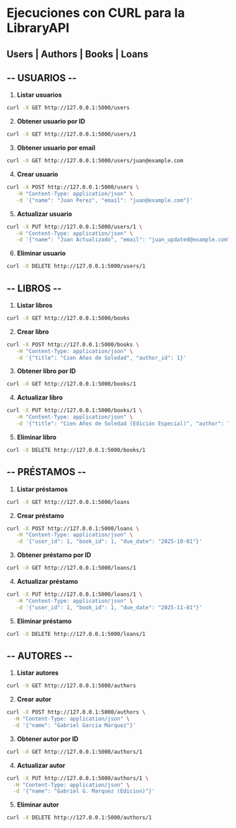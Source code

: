 # Ejecuciones con CURL para la LibraryAPI
## Users | Authors | Books | Loans

## -- USUARIOS --

1. **Listar usuarios**
```bash
curl -X GET http://127.0.0.1:5000/users
```

2. **Obtener usuario por ID**
```bash
curl -X GET http://127.0.0.1:5000/users/1
```

3. **Obtener usuario por email**
```bash
curl -X GET http://127.0.0.1:5000/users/juan@example.com
```

4. **Crear usuario**
```bash
curl -X POST http://127.0.0.1:5000/users \
   -H "Content-Type: application/json" \
   -d '{"name": "Juan Perez", "email": "juan@example.com"}'
```

5. **Actualizar usuario**
```bash
curl -X PUT http://127.0.0.1:5000/users/1 \
   -H "Content-Type: application/json" \
   -d '{"name": "Juan Actualizado", "email": "juan_updated@example.com"}'
```

6. **Eliminar usuario**
```bash
curl -X DELETE http://127.0.0.1:5000/users/1
```

## -- LIBROS --

1. **Listar libros**
```bash
curl -X GET http://127.0.0.1:5000/books
```

2. **Crear libro**
```bash
curl -X POST http://127.0.0.1:5000/books \
   -H "Content-Type: application/json" \
   -d '{"title": "Cien Años de Soledad", "author_id": 1}'
```

3. **Obtener libro por ID**
```bash
curl -X GET http://127.0.0.1:5000/books/1
```

4. **Actualizar libro**
```bash
curl -X PUT http://127.0.0.1:5000/books/1 \
   -H "Content-Type: application/json" \
   -d '{"title": "Cien Años de Soledad (Edición Especial)", "author": "Gabriel García Márquez"}'
```

5. **Eliminar libro**
```bash
curl -X DELETE http://127.0.0.1:5000/books/1
```
## -- PRÉSTAMOS --

1. **Listar préstamos**
```bash
curl -X GET http://127.0.0.1:5000/loans
```

2. **Crear préstamo**
```bash
curl -X POST http://127.0.0.1:5000/loans \
   -H "Content-Type: application/json" \
   -d '{"user_id": 1, "book_id": 1, "due_date": "2025-10-01"}'
```

3. **Obtener préstamo por ID**
```bash
curl -X GET http://127.0.0.1:5000/loans/1
```

4. **Actualizar préstamo**
```bash
curl -X PUT http://127.0.0.1:5000/loans/1 \
   -H "Content-Type: application/json" \
   -d '{"user_id": 1, "book_id": 1, "due_date": "2025-11-01"}'
```

5. **Eliminar préstamo**
```bash
curl -X DELETE http://127.0.0.1:5000/loans/1
```
## -- AUTORES --

1. **Listar autores**
```bash
curl -X GET http://127.0.0.1:5000/authors
```

2. **Crear autor**
```bash
curl -X POST http://127.0.0.1:5000/authors \
  -H "Content-Type: application/json" \
  -d '{"name": "Gabriel Garcia Marquez"}'
```

3. **Obtener autor por ID**
```bash
curl -X GET http://127.0.0.1:5000/authors/1
```

4. **Actualizar autor**
```bash
curl -X PUT http://127.0.0.1:5000/authors/1 \
  -H "Content-Type: application/json" \
  -d '{"name": "Gabriel G. Marquez (Edicion)"}'
```

5. **Eliminar autor**
```bash
curl -X DELETE http://127.0.0.1:5000/authors/1
```